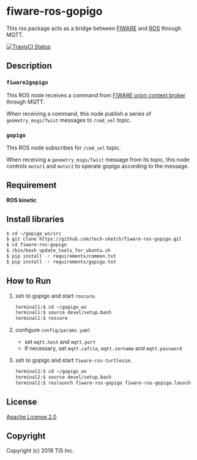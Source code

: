 # fiware-ros-gopigo
This ros package acts as a bridge between [FIWARE](https://www.fiware.org) and [ROS](http://wiki.ros.org/) through MQTT.

[![TravisCI Status](https://travis-ci.org/tech-sketch/fiware-ros-gopigo.svg?branch=master)](https://travis-ci.org/tech-sketch/fiware-ros-gopigo)

## Description
### `fiware2gopigo`
This ROS node receives a command from [FIWARE orion context broker](https://catalogue-server.fiware.org/enablers/publishsubscribe-context-broker-orion-context-broker) through MQTT.

When receiving a command, this node publish a series of `geometry_msgs/Twist` messages to `/cmd_vel` topic.

### `gopigo`
This ROS node subscribes for `/cmd_vel` topic.

When receiving a `geometry_msgs/Twist` message from its topic, this node controls `motor1` and `motor2` to operate gopigo according to the message.

## Requirement

**ROS kinetic**

## Install libraries

```bash
$ cd ~/gopigo_ws/src
$ git clone https://github.com/tech-sketch/fiware-ros-gopigo.git
$ cd fiware-ros-gopigo
$ /bin/bash update_tools_for_ubuntu.sh
$ pip install -r requirements/common.txt
$ pip install -r requirements/gopigo.txt
```

## How to Run
1. ssh to gopigo and start `roscore`.

    ```bash
    terminal1:$ cd ~/gopigo_ws
    terminal1:$ source devel/setup.bash
    terminal1:$ roscore
    ```
1. configure `config/params.yaml`

    * set `mqtt.host` and `mqtt.port`
    * If necessary, set `mqtt.cafile`, `mqtt.sername` and `mqtt.password`
1. ssh to gopigo and start `fiware-ros-turtlesim`.

    ```bash
    terminal2:$ cd ~/gopigo_ws
    terminal2:$ source devel/setup.bash
    terminal2:$ roslaunch fiware-ros-gopigo fiware-ros-gopigo.launch
    ```

## License

[Apache License 2.0](/LICENSE)

## Copyright
Copyright (c) 2018 TIS Inc.
